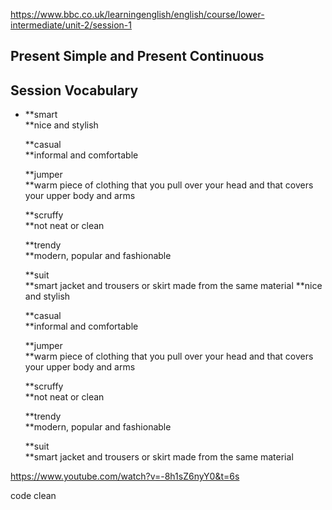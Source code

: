 https://www.bbc.co.uk/learningenglish/english/course/lower-intermediate/unit-2/session-1

## Present Simple and Present Continuous
## Session Vocabulary

- **smart  
    **nice and stylish
    
    **casual  
    **informal and comfortable
    
    **jumper  
    **warm piece of clothing that you pull over your head and that covers your upper body and arms
    
    **scruffy  
    **not neat or clean
    
    **trendy  
    **modern, popular and fashionable
    
    **suit  
    **smart jacket and trousers or skirt made from the same material
    **nice and stylish
    
    **casual  
    **informal and comfortable
    
    **jumper  
    **warm piece of clothing that you pull over your head and that covers your upper body and arms
    
    **scruffy  
    **not neat or clean
    
    **trendy  
    **modern, popular and fashionable
    
    **suit  
    **smart jacket and trousers or skirt made from the same material




https://www.youtube.com/watch?v=-8h1sZ6nyY0&t=6s

code clean

